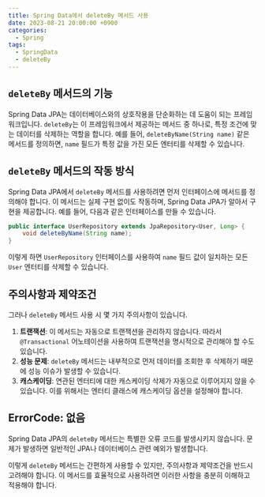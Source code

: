```yaml
---
title: Spring Data에서 deleteBy 메서드 사용
date: 2023-08-21 20:00:00 +0900
categories:
  - Spring
tags:
  - SpringData
  - deleteBy
---
```

## `deleteBy` 메서드의 기능

Spring Data JPA는 데이터베이스와의 상호작용을 단순화하는 데 도움이 되는 프레임워크입니다. `deleteBy`는 이 프레임워크에서 제공하는 메서드 중 하나로, 특정 조건에 맞는 데이터를 삭제하는 역할을 합니다. 예를 들어, `deleteByName(String name)` 같은 메서드를 정의하면, `name` 필드가 특정 값을 가진 모든 엔터티를 삭제할 수 있습니다.

## `deleteBy` 메서드의 작동 방식

Spring Data JPA에서 `deleteBy` 메서드를 사용하려면 먼저 인터페이스에 메서드를 정의해야 합니다. 이 메서드는 실제 구현 없이도 작동하며, Spring Data JPA가 알아서 구현을 제공합니다. 예를 들어, 다음과 같은 인터페이스를 만들 수 있습니다.

```java
public interface UserRepository extends JpaRepository<User, Long> {
    void deleteByName(String name);
}
```

이렇게 하면 `UserRepository` 인터페이스를 사용하여 `name` 필드 값이 일치하는 모든 `User` 엔터티를 삭제할 수 있습니다.

## 주의사항과 제약조건

그러나 `deleteBy` 메서드 사용 시 몇 가지 주의사항이 있습니다.

1. **트랜잭션**: 이 메서드는 자동으로 트랜잭션을 관리하지 않습니다. 따라서 `@Transactional` 어노테이션을 사용하여 트랜잭션을 명시적으로 관리해야 할 수도 있습니다.
2. **성능 문제**: `deleteBy` 메서드는 내부적으로 먼저 데이터를 조회한 후 삭제하기 때문에 성능 이슈가 발생할 수 있습니다.
3. **캐스케이딩**: 연관된 엔터티에 대한 캐스케이딩 삭제가 자동으로 이루어지지 않을 수 있습니다. 이를 위해서는 엔터티 클래스에 캐스케이딩 옵션을 설정해야 합니다.

## ErrorCode: 없음

Spring Data JPA의 `deleteBy` 메서드는 특별한 오류 코드를 발생시키지 않습니다. 문제가 발생하면 일반적인 JPA나 데이터베이스 관련 예외가 발생합니다.

이렇게 `deleteBy` 메서드는 간편하게 사용할 수 있지만, 주의사항과 제약조건을 반드시 고려해야 합니다. 이 메서드를 효율적으로 사용하려면 이러한 사항을 충분히 이해하고 적용해야 합니다.